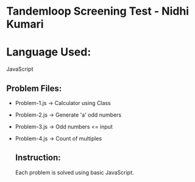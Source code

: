 # Tandemloop Screening Test - Nidhi Kumari

# Language Used:
 JavaScript

 ## Problem Files:
 - Problem-1.js -> Calculator using Class
 - Problem-2.js -> Generate 'a' odd numbers
 - Problem-3.js -> Odd numbers <= input
 - Problem-4.js -> Count of multiples

   ## Instruction:
   Each problem is solved using basic JavaScript.
